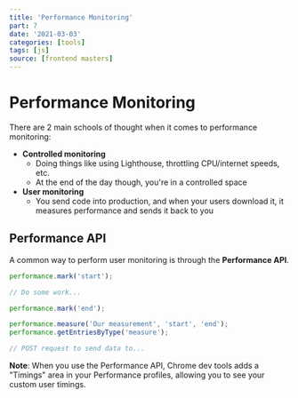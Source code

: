 ```yaml
---
title: 'Performance Monitoring'
part: 7
date: '2021-03-03'
categories: [tools]
tags: [js]
source: [frontend masters]
---
```


# Performance Monitoring

There are 2 main schools of thought when it comes to performance monitoring:

* **Controlled monitoring**
  * Doing things like using Lighthouse, throttling CPU/internet speeds, etc.
  * At the end of the day though, you're in a controlled space
* **User monitoring**
  * You send code into production, and when your users download it, it measures performance and sends it back to you

## Performance API

A common way to perform user monitoring is through the **Performance API**.

```js
performance.mark('start');

// Do some work...

performance.mark('end');

performance.measure('Our measurement', 'start', 'end');
performance.getEntriesByType('measure');

// POST request to send data to...
```

**Note**: When you use the Performance API, Chrome dev tools adds a "Timings" area in your Performance profiles, allowing you to see your custom user timings.